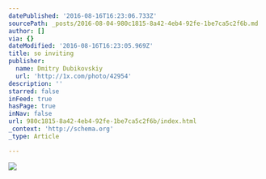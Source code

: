 ```yaml
---
datePublished: '2016-08-16T16:23:06.733Z'
sourcePath: _posts/2016-08-04-980c1815-8a42-4eb4-92fe-1be7ca5c2f6b.md
author: []
via: {}
dateModified: '2016-08-16T16:23:05.969Z'
title: so inviting
publisher:
  name: Dmitry Dubikovskiy
  url: 'http://1x.com/photo/42954'
description: ''
starred: false
inFeed: true
hasPage: true
inNav: false
url: 980c1815-8a42-4eb4-92fe-1be7ca5c2f6b/index.html
_context: 'http://schema.org'
_type: Article

---
```

![](https://the-grid-user-content.s3-us-west-2.amazonaws.com/974c815e-69d2-4bf9-a176-5ef7b04c0f15.jpg)